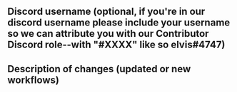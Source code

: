 ## Discord username (optional, if you're in our discord username please include your username so we can attribute you with our Contributor Discord role--with "#XXXX" like so elvis#4747)

## Description of changes (updated or new workflows)
